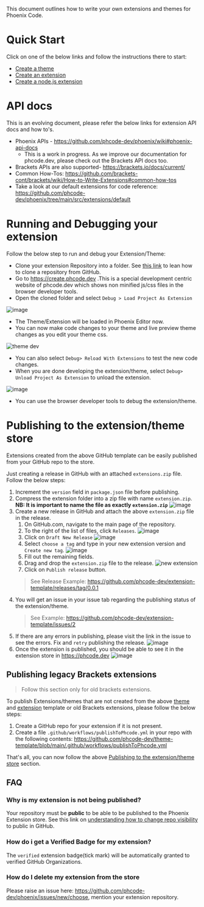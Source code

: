 This document outlines how to write your own extensions and themes for Phoenix Code.

# Quick Start
Click on one of the below links and follow the instructions there to start:
* [Create a theme](https://github.com/phcode-dev/theme-template)
* [Create an extension](https://github.com/phcode-dev/extension-template)
* [Create a node.js extension](https://github.com/phcode-dev/extension-node-template)

# API docs
This is an evolving document, please refer the below links for extension API docs and how to's.
* Phoenix APIs - https://github.com/phcode-dev/phoenix/wiki#phoenix-api-docs
  * This is a work in progress. As we improve our documentation for phcode.dev, please check out the Brackets API docs too. 
* Brackets APIs are also supported- https://brackets.io/docs/current/
* Common How-Tos: https://github.com/brackets-cont/brackets/wiki/How-to-Write-Extensions#common-how-tos
* Take a look at our default extensions for code reference: https://github.com/phcode-dev/phoenix/tree/main/src/extensions/default

# Running and Debugging your extension
Follow the below step to run and debug your Extension/Theme:
* Clone your extension Repository into a folder. See [this link](https://docs.github.com/en/repositories/creating-and-managing-repositories/cloning-a-repository) to lean how to clone a repository from GitHub.
* Go to https://create.phcode.dev .This is a special development centric website of phcode.dev which shows non minified js/css files in the browser developer tools.
* Open the cloned folder and select `Debug > Load Project As Extension`

![image](https://user-images.githubusercontent.com/5336369/224746152-0416a862-891a-4fe1-b9dd-09add25a6cc0.png)

* The Theme/Extension will be loaded in Phoenix Editor now.
* You can now make code changes to your theme and live preview theme changes as you edit your theme css.

![theme dev](https://user-images.githubusercontent.com/5336369/222974377-e3c04920-dd2b-4eab-be35-57df403ff249.gif)
* You can also select `Debug> Reload With Extensions` to test the new code changes.
* When you are done developing the extension/theme, select `Debug> Unload Project As Extension` to unload the extension.

![image](https://user-images.githubusercontent.com/5336369/224747590-556dff1d-5b29-41c3-88a0-3ce72ab643d0.png)
* You can use the browser developer tools to debug the extension/theme.



# Publishing to the extension/theme store
Extensions created from the above GitHub template can be easily published from your GitHub repo to the store.

Just creating a release in GitHub with an attached `extensions.zip` file. Follow the below steps:

1. Increment the `version` field in `package.json` file before publishing. 
1. Compress the extension folder into a zip file with name `extension.zip`. **NB: It is important to name the file as exactly `extension.zip`** ![image](https://user-images.githubusercontent.com/5336369/225952199-64a94252-d87c-4e6d-9e0f-92dadcd91a22.png)
1. Create a new release in GitHub and attach the above `extension.zip` file in the release.
   1. On GitHub.com, navigate to the main page of the repository.
   2. To the right of the list of files, click `Releases`. ![image](https://user-images.githubusercontent.com/5336369/225949727-615f1e47-6bef-4588-a2ad-8ff171a365f2.png)
   3. Click on `Draft New Release` ![image](https://user-images.githubusercontent.com/5336369/225950622-7a2be0c7-50ae-492b-9c4b-0e7561a5d6db.png)
   4. Select `choose a tag` and type in your new extension version and `Create new tag`. ![image](https://user-images.githubusercontent.com/5336369/225951176-de9fefa2-8460-4a1d-a655-906e8f6f66ee.png)
   5. Fill out the remaining fields.
   6. Drag and drop the `extension.zip` file to the release. ![new extension](https://user-images.githubusercontent.com/5336369/225951658-ac388712-0128-463e-85cf-c66746a360f7.gif)
   7. Click on `Publish release` button.
   >    See Release Example: https://github.com/phcode-dev/extension-template/releases/tag/0.0.1
1. You will get an issue in your issue tab regarding the publishing status of the extension/theme.
   > See Example: https://github.com/phcode-dev/extension-template/issues/2
1. If there are any errors in publishing, please visit the link in the issue to 
see the errors. Fix and `retry` publishing the release.
   ![image](https://user-images.githubusercontent.com/5336369/222446467-534f67de-5342-444a-bba5-708011e7024d.png)
1. Once the extension is published, you should be able to see it in the extension store in https://phcode.dev
![image](https://user-images.githubusercontent.com/5336369/224892317-c55ddec2-599e-4df2-8ee5-4e50f262dee7.png)

## Publishing legacy Brackets extensions
> Follow this section only for old brackets extensions.

To publish Extensions/themes that are not created from the above [theme](https://github.com/phcode-dev/theme-template) and [extension](https://github.com/phcode-dev/extension-template) template
or old Brackets extensions, please follow the below steps:

1. Create a GitHub repo for your extension if it is not present.
2. Create a file `.github/workflows/publishToPhcode.yml` in your repo with the following contents: https://github.com/phcode-dev/theme-template/blob/main/.github/workflows/publishToPhcode.yml

That's all, you can now follow the above [Publishing to the extension/theme store](#publishing-to-the-extensiontheme-store) section.

## FAQ
### Why is my extension is not being published?
Your repository must be **public** to be able to be published to the Phoenix Extension store.
See this link on [understanding how to change repo visibility](https://docs.github.com/en/repositories/managing-your-repositorys-settings-and-features/managing-repository-settings/setting-repository-visibility#changing-a-repositorys-visibility) to public in GitHub.

### How do i get a Verified Badge for my extension?
The `verified` extension badge(tick mark) will be automatically granted to verified GitHub Organizations.

### How do I delete my extension from the store
Please raise an issue here: https://github.com/phcode-dev/phoenix/issues/new/choose, mention your extension repository.

